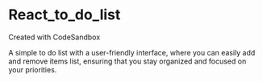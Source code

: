 # React_to_do_list
Created with CodeSandbox

A  simple to do list with a user-friendly interface, where you can easily add and remove items list, ensuring that you stay organized and focused on your priorities.
